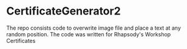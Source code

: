 # CertificateGenerator2
The repo consists code to overwrite image file and place a text at any random position. The code was written for Rhapsody's Workshop Certificates
